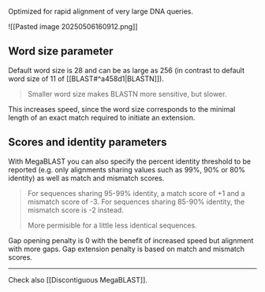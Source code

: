 Optimized for rapid alignment of very large DNA queries. 

![[Pasted image 20250506160912.png]]

## Word size parameter

Default word size is 28 and can be as large as 256 (in contrast to default word size of 11 of [[BLAST#^a458d1|BLASTN]]). 

> Smaller word size makes BLASTN more sensitive, but slower.

This increases speed, since the word size corresponds to the minimal length of an exact match required to initiate an extension.

## Scores and identity parameters

With MegaBLAST you can also specify the percent identity threshold to be reported (e.g. only alignments sharing values such as 99%, 90% or 80% identity) as well as match and mismatch scores.

> For sequences sharing 95-99% identity, a match score of +1 and a mismatch score of -3. For sequences sharing 85-90% identity, the mismatch score is -2 instead.
>
> More permisible for a little less identical sequences.

Gap opening penalty is 0 with the benefit of increased speed but alignment with more gaps. Gap extension penalty is based on match and mismatch scores.

---

Check also [[Discontiguous MegaBLAST]].